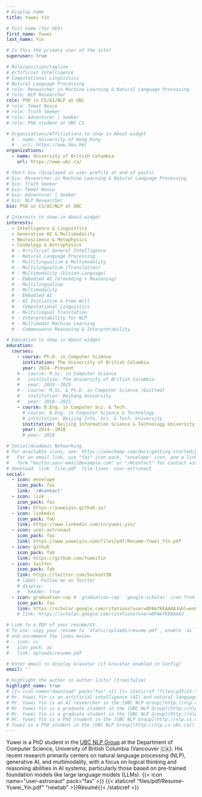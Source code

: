 ```yaml
---
# Display name
title: Yuwei Yin

# Full name (for SEO)
first_name: Yuwei
last_name: Yin

# Is this the primary user of the site?
superuser: true

# Role/position/tagline
# Artificial Intelligence
# Computational Linguistics
# Natural Language Processing
# role: Researcher in Machine Learning & Natural Language Processing
# role: NLP Researcher
role: PhD in CS/AI/NLP at UBC
# role: Temet Nosce
# role: Truth Seeker
# role: Adventurer | Seeker
# role: PhD student at UBC CS

# Organizations/Affiliations to show in About widget
  # - name: University of Hong Kong
  #   url: https://www.hku.hk/
organizations:
  - name: University of British Columbia
    url: https://www.ubc.ca/

# Short bio (displayed in user profile at end of posts)
# bio: Researcher in Machine Learning & Natural Language Processing
# bio: Truth Seeker
# bio: Temet Nosce
# bio: Adventurer | Seeker
# bio: NLP Researcher
bio: PhD in CS/AI/NLP at UBC

# Interests to show in About widget
interests:
  - Intelligence & Linguistics
  - Generative AI & Multimodality
  - Neuroscience & Metaphysics
  - Cosmology & Astrophysics
  # - Artificial General Intelligence
  # - Natural Language Processing
  # - Multilingualism & Multimodality
  # - Multilingualism (Translation)
  # - Multimodality (Vision-Language)
  # - Embodied AI (Grounding + Reasoning)
  # - Multilingualism
  # - Multimodality
  # - Embodied AI
  # - AI Initiative & Free Will
  # - Computational Linguistics
  # - Multilingual Translation
  # - Interpretability for NLP
  # - Multimodal Machine Learning
  # - Commonsense Reasoning & Interpretability

# Education to show in About widget
education:
  courses:
    - course: Ph.D. in Computer Science
      institution: The University of British Columbia
      year: 2024--Present
    # - course: M.Sc. in Computer Science
    #   institution: The University of British Columbia
    #   year: 2024--2025
    # - course: M.Sc. & Ph.D. in Computer Science (Quitted)
    #   institution: Beihang University
    #   year: 2018--2021
    - course: B.Eng. in Computer Sci. & Tech.
      # course: B.Eng. in Computer Science & Technology
      # institution: Beijing Info. Sci. & Tech. University
      institution: Beijing Information Science & Technology University
      year: 2014--2018
      # year: 2018

# Social/Academic Networking
# For available icons, see: https://wowchemy.com/docs/getting-started/page-builder/#icons
#   For an email link, use "fas" icon pack, "envelope" icon, and a link in the
#   form "mailto:your-email@example.com" or "/#contact" for contact widget.
# download  link  file-pdf  file-lines  user-astronaut
social:
  - icon: envelope
    icon_pack: fas
    link: '/#contact'
  - icon: link
    icon_pack: fas
    link: https://yuweiyin.github.io/
  - icon: linkedin
    icon_pack: fab
    link: https://www.linkedin.com/in/yuwei-yin/
  - icon: user-astronaut
    icon_pack: fas
    link: https://www.yuweiyin.com/files/pdf/Resume-Yuwei_Yin.pdf
  - icon: github
    icon_pack: fab
    link: https://github.com/YuweiYin
  - icon: twitter
    icon_pack: fab
    link: https://twitter.com/SeckexYIN
    # label: Follow me on Twitter
    # display:
    #   header: true
  - icon: graduation-cap # `graduation-cap` `google-scholar` icon from `ai` icon pack
    icon_pack: fas
    link: https://scholar.google.com/citations?user=DPAmfKEAAAAJ&hl=en&sortby=pubdate
    # link: https://scholar.google.com/citations?user=DPAmfKEAAAAJ

# Link to a PDF of your resume/CV.
# To use: copy your resume to `static/uploads/resume.pdf`, enable `ai` icons in `params.yaml`,
# and uncomment the lines below.
# - icon: cv
#   icon_pack: ai
#   link: uploads/resume.pdf

# Enter email to display Gravatar (if Gravatar enabled in Config)
email: ''

# Highlight the author in author lists? (true/false)
highlight_name: true
# {{< icon name="download" pack="fas" >}} {{< staticref "files/pdf/CV-Yuwei_Yin.pdf" "newtab" >}}Curriculum Vitae / Résumé{{< /staticref >}} {{< staticref "files/pdf/CV-Yuwei_Yin-ZH.pdf" "newtab" >}}Chinese CV{{< /staticref >}}
# Mr. Yuwei Yin is an artificial intelligence (AI) and natural language processing (NLP) researcher in the [UBC NLP Group](http://nlp.cs.ubc.ca/) at the Department of Computer Science, Faculty of Science, University of British Columbia. Currently, his research interest is natural language processing on multilingualism (translation) and multimodality (grounding & embodied AI). His long-term goal is to build a versatile instant translator of all languages and modalities for breaking language barriers, facilitating communication, and rebuilding the Tower of Babel--gathering the intelligence of us all to achieve something supreme. He is also fascinated with the preliminary idea of free-will programming in order to advance toward artificial general intelligence (AGI). He is glad to discuss these interdisciplinary matters with researchers of various backgrounds. Feel free to reach out. ([MISC](https://yuweiyin.github.io/))
# Mr. Yuwei Yin is an AI researcher in the [UBC NLP Group](http://nlp.cs.ubc.ca/) at the Department of Computer Science, Faculty of Science, University of British Columbia. Currently, his research interest is natural language processing on multilingualism (translation), multimodality (vision-language), and embodied AI (grounding + reasoning). His long-term goal is to empower AI with a brain on par with human intelligence (if it exists). Feel free to reach out. ([MISC](https://yuweiyin.github.io/))
# Mr. Yuwei Yin is a graduate student in the [UBC NLP Group](http://nlp.cs.ubc.ca/) at the Department of Computer Science, Faculty of Science, University of British Columbia. Currently, his research interest is to realize automatic natural language understanding by delving into multilingual (breaking the language barrier), multimodal (exploring the universal representation), and embodied AI (building the world model), focusing on human understanding and language acquisition mechanisms with the help of interdisciplinary clues from linguistics, psychology, cognitive science, neuroscience, biology, and more. His long-term goal is to empower AI with a brain on par with human intelligence (if it exists) and let AI, as a tool or interface, enable people to know human beings better and explore the magnificent universe. Feel free to reach out. ([MISC](https://yuweiyin.github.io/))
# Mr. Yuwei Yin is a graduate student in the [UBC NLP Group](http://nlp.cs.ubc.ca/) at the Department of Computer Science, Faculty of Science, University of British Columbia. Currently, his research interest is to realize automatic natural language understanding by focusing on human cognition and language acquisition mechanisms with the help of interdisciplinary clues from linguistics, psychology, cognitive science, neuroscience, biology, and more. His long-term goal is to empower AI with a brain on par with human intelligence (if it exists) and let AI, as a tool or interface, enable people to know human beings better and explore the magnificent universe. Feel free to reach out. ([MISC](https://yuweiyin.github.io/))
# Mr. Yuwei Yin is a PhD student in the [UBC NLP Group](http://nlp.cs.ubc.ca/) at the Department of Computer Science, Faculty of Science, University of British Columbia (Vancouver, BC, Canada). {{< icon name="link" pack="fas" >}} [MISC](https://yuweiyin.github.io/)
# Yuwei is a PhD student in the [UBC NLP Group](http://nlp.cs.ubc.ca/) at the Department of Computer Science, University of British Columbia (Vancouver, BC, Canada). {{< icon name="link" pack="fas" >}} [MISC](https://yuweiyin.github.io/)
---
```


Yuwei is a PhD student in the [UBC NLP Group](http://nlp.cs.ubc.ca/) at the Department of Computer Science, University of British Columbia (Vancouver :canada:). His recent research primarily centers on natural language processing (NLP), generative AI, and multimodality, with a focus on logical thinking and reasoning abilities in AI systems, particularly those based on pre-trained foundation models like large language models (LLMs). {{< icon name="user-astronaut" pack="fas" >}} {{< staticref "files/pdf/Resume-Yuwei_Yin.pdf" "newtab" >}}Résumé{{< /staticref >}}
